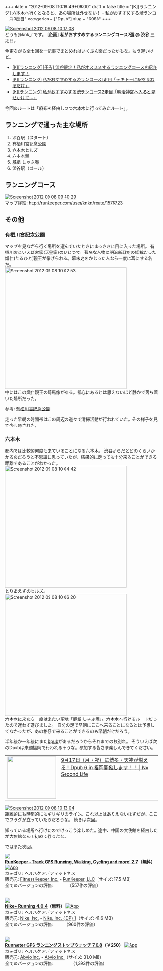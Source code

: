 +++
date = "2012-09-08T10:19:49+09:00"
draft = false
title = "[K][ランニング] 六本木へ行くとなると、あの場所は外せない！ - 私がおすすめする渋ランコース3走目"
categories = ["Dpub"]
slug = "6058"
+++

<div class="center"><a href="https://knk-n.com/images/2012/09/screenshot_2012-09-08_10.17.08.jpg"><img src="https://knk-n.com/images/2012/09/screenshot_2012-09-08_10.17.08.jpg" alt="Screenshot 2012 09 08 10 17 08" title="screenshot_2012-09-08_10.17.08.jpg" border="0" width="" height="" /></a></div>
どうも@knk_nです。
[<strong>企画</strong>] <strong>私がおすすめするランニングコース7選 @ 渋谷</strong>
三走目。

今更ながら全七回を一記事でまとめればいくぶん楽だったかもな。もう遅いけど。

<ul>
<li><a href="http://knk-n.com/2012/09/05/running-course-i-recommended-at-shibuya-0/" target="_blank">[K][ランニング][予告] 渋谷限定！私がオススメするランニングコースを紹介します！
</a></li>
<li><a href="http://knk-n.com/2012/09/06/running-course-i-recommended-at-shibuya-1/" target="_blank">[K][ランニング]私がおすすめする渋ランコース1走目「テキトーに駅をまわるだけ」</a></li>
<li><a href="http://knk-n.com/2012/09/07/running-course-i-recommended-at-shibuya-2/" target="_blank">[K][ランニング]私がおすすめする渋ランコース2走目「明治神宮へ入ると見せかけて…」</a></li>
</ul><!--more-->今回のルートは「麻布を経由しつつ六本木に行ってみたルート」。

<h2>ランニングで通った主な場所</h2>
<ol>
<li>渋谷駅（スタート）</li>
<li>有栖川宮記念公園</li>
<li>六本木ヒルズ</li>
<li>六本木駅</li>
<li>豚組 しゃぶ庵</li>
<li>渋谷駅（ゴール）</li>
</ol>

<h2>ランニングコース</h2>
<div class="center"><a href="https://knk-n.com/images/2012/09/screenshot_2012-09-08_09.40.29.jpg"><img src="https://knk-n.com/images/2012/09/screenshot_2012-09-08_09.40.29.jpg" alt="Screenshot 2012 09 08 09 40 29" title="screenshot_2012-09-08_09.40.29.jpg" border="0" width="" height="" /></a></div>
マップ詳細: <a href="http://runkeeper.com/user/knkn/route/1576723" target="_blank">http://runkeeper.com/user/knkn/route/1576723</a>

<h2>その他</h2>
<h3>有栖川宮記念公園</h3>
マップを見ながら行く場所を選んでいたときにまっさきに目に入った場所。
有栖川宮といえば宮家(天皇家)のひとつで、著名な人物に明治新政府の総裁だった熾仁(たるひと)親王が挙げられる。幕末史をかじった人なら一度は耳にする名だ。

<div class="center"><a href="https://knk-n.com/images/2012/09/screenshot_2012-09-08_10.02.53.jpg"><img src="https://knk-n.com/images/2012/09/screenshot_2012-09-08_10.02.53.jpg" alt="Screenshot 2012 09 08 10 02 53" title="screenshot_2012-09-08_10.02.53.jpg" border="0" width="400" height="auto" /></a></div>
中にはこの熾仁親王の騎馬像がある。都心にあるとは思えないほど静かで落ち着いた場所だった。
<p>参考: <a  href="http://jin3.jp/annai/arisugawa.htm" target="_blank">有栖川宮記念公園</a><script type="text/javascript">var url = "http://jin3.jp/annai/arisugawa.htm";</script><script src="http://api.b.st-hatena.com/entry.count?url=http://jin3.jp/annai/arisugawa.htm&callback=hatebTxt"></script></p>

走った早朝の時間帯はこの周辺の道々で清掃活動が行われていた。その様子を見て少し癒された。

<h3>六本木</h3>
都内では比較的何度も来ていることになる六本木。
渋谷からだとどのくらいかかるのだろうと不思議に思っていたが、結果的に走っても十分来ることができる距離であることがわかった。

<div class="center"><a href="https://knk-n.com/images/2012/09/screenshot_2012-09-08_10.04.42.jpg"><img src="https://knk-n.com/images/2012/09/screenshot_2012-09-08_10.04.42.jpg" alt="Screenshot 2012 09 08 10 04 42" title="screenshot_2012-09-08_10.04.42.jpg" border="0" width="400" height="auto" /></a></div>
とりあえずのヒルズ。

<div class="center"><a href="https://knk-n.com/images/2012/09/screenshot_2012-09-08_10.06.20.jpg"><img src="https://knk-n.com/images/2012/09/screenshot_2012-09-08_10.06.20.jpg" alt="Screenshot 2012 09 08 10 06 20" title="screenshot_2012-09-08_10.06.20.jpg" border="0" width="400" height="auto" /></a></div>
六本木に来たら一度は来たい聖地「豚組 しゃぶ庵」。六本木へ行けるルートだったので迷わず選びました。
自分の足で早朝にここへ来ることになるとは予想してなかったが、あの格好で来ることができるのも早朝だけだろう。

半年後か一年後にまた<a href="http://knk-n.com/tag/dpub/" target="_blank">Dpub</a>があるだろうからそれまでのお別れ。
そういえば次のDpubは来週福岡で行われるそうな。参加する皆さま楽しんできてください。

<table width="100%"><td valign="top" width="160"><a href="http://www.ttcbn.net/no_second_life/archives/25269" target="_blank"><img border="0" src="http://capture.heartrails.com/160x140/border?http://www.ttcbn.net/no_second_life/archives/25269" alt="" width="160" height="140" /></a></td><td valign="top"><a  href="http://www.ttcbn.net/no_second_life/archives/25269" target="_blank">9月17日（月・祝）に博多・天神が燃える！Dpub 6 in 福岡開催します！！ | No Second Life</a><script type="text/javascript">var url = "http://www.ttcbn.net/no_second_life/archives/25269";</script><script src="http://api.b.st-hatena.com/entry.count?url=http://www.ttcbn.net/no_second_life/archives/25269&callback=hatebTxt"></script>
</td>
</table>

<div class="center"><a href="https://knk-n.com/images/2012/09/screenshot_2012-09-08_10.13.04.jpg"><img src="https://knk-n.com/images/2012/09/screenshot_2012-09-08_10.13.04.jpg" alt="Screenshot 2012 09 08 10 13 04" title="screenshot_2012-09-08_10.13.04.jpg" border="0" width="" height="" /></a></div>
距離的にも時間的にもギリギリのライン。これ以上はありえないはずだが、ここでフラグが立っていたのだろうな。
続きは次回。

知っている場所へ行けたのでけっこう楽しめた。途中、中国の大使館を経由したが大使館なんて初めて行ったな。

ではまた次回。

<table class="appstorehelper"><a href="http://itunes.apple.com/jp/app/runkeeper-track-gps-running/id300235330?mt=8&uo=4" rel="nofollow" target="_blank"><img class="appstorehelper_appicn" src="http://a4.mzstatic.com/us/r1000/065/Purple/v4/7d/9b/3f/7d9b3fab-b190-0fa2-ccee-053a1d6920bd/mzl.iuhygnfo.jpg" /></a><div class="appstorehelper_text"><a href="http://itunes.apple.com/jp/app/runkeeper-track-gps-running/id300235330?mt=8&uo=4" rel="nofollow" target="_blank"><b>RunKeeper - Track GPS Running, Walking, Cycling and more! 2.7</a>（無料）</b> <a href="http://itunes.apple.com/jp/app/runkeeper-track-gps-running/id300235330?mt=8&uo=4" rel="nofollow" target="_blank"><img alt="App" src="http://ax.phobos.apple.com.edgesuite.net/ja_jp/images/web/linkmaker/badge_appstore-sm.gif" style="vertical-align: text-bottom;" /></b></a><br />カテゴリ: ヘルスケア／フィットネス<br />販売元: <a href="$artistUrl$" target="_blank">FitnessKeeper, Inc.</a> - <a href="http://www.runkeeper.com" target="_blank">RunKeeper, LLC</a>（サイズ: 17.5 MB）<br />全てのバージョンの評価: <img src="http://r.mzstatic.com/htmlResources/1043/web-storefront/images/rating_star.png" height="11px" width="11px" /><img src="http://r.mzstatic.com/htmlResources/1043/web-storefront/images/rating_star.png" height="11px" width="11px" /><img src="http://r.mzstatic.com/htmlResources/1043/web-storefront/images/rating_star.png" height="11px" width="11px" /><img src="http://r.mzstatic.com/htmlResources/1043/web-storefront/images/rating_star.png" height="11px" width="11px" />（557件の評価）<br clear="all" /></div>
</table>
<table class="appstorehelper"><a href="http://itunes.apple.com/jp/app/nike+-running/id387771637?mt=8&uo=4" rel="nofollow" target="_blank"><img class="appstorehelper_appicn" src="http://a4.mzstatic.com/us/r1000/070/Purple/v4/ba/bb/f8/babbf881-9156-8979-99a7-1c975a63f0e6/mzl.gqzyggze.png" /></a><div class="appstorehelper_text"><a href="http://itunes.apple.com/jp/app/nike+-running/id387771637?mt=8&uo=4" rel="nofollow" target="_blank"><b>Nike+ Running 4.0.4</a>（無料）</b> <a href="http://itunes.apple.com/jp/app/nike+-running/id387771637?mt=8&uo=4" rel="nofollow" target="_blank"><img alt="App" src="http://ax.phobos.apple.com.edgesuite.net/ja_jp/images/web/linkmaker/badge_appstore-sm.gif" style="vertical-align: text-bottom;" /></b></a><br />カテゴリ: ヘルスケア／フィットネス<br />販売元: <a href="$artistUrl$" target="_blank">Nike, Inc.</a> - <a href="http://nikeplus.nike.com/plus/" target="_blank">Nike, Inc. (iDP) 1</a>（サイズ: 41.6 MB）<br />全てのバージョンの評価: <img src="http://r.mzstatic.com/htmlResources/1043/web-storefront/images/rating_star.png" height="11px" width="11px" /><img src="http://r.mzstatic.com/htmlResources/1043/web-storefront/images/rating_star.png" height="11px" width="11px" /><img src="http://r.mzstatic.com/htmlResources/1043/web-storefront/images/rating_star_half.png" height="11px" width="11px" />（960件の評価）<br clear="all" /></div>
</table>
<table class="appstorehelper"><a href="http://itunes.apple.com/jp/app/runmeter-gps-ranningusutoppuu/id326498704?mt=8&uo=4" rel="nofollow" target="_blank"><img class="appstorehelper_appicn" src="http://a5.mzstatic.com/us/r1000/111/Purple/v4/21/5c/10/215c1015-2418-15e7-4bb5-8d30d6b81a0b/mza_8752499206206431220.png" /></a><div class="appstorehelper_text"><a href="http://itunes.apple.com/jp/app/runmeter-gps-ranningusutoppuu/id326498704?mt=8&uo=4" rel="nofollow" target="_blank"><b>Runmeter GPS ランニングストップウォッチ 7.0.8</a>（&#65509;250）</b> <a href="http://itunes.apple.com/jp/app/runmeter-gps-ranningusutoppuu/id326498704?mt=8&uo=4" rel="nofollow" target="_blank"><img alt="App" src="http://ax.phobos.apple.com.edgesuite.net/ja_jp/images/web/linkmaker/badge_appstore-sm.gif" style="vertical-align: text-bottom;" /></b></a><br />カテゴリ: ヘルスケア／フィットネス<br />販売元: <a href="$artistUrl$" target="_blank">Abvio Inc.</a> - <a href="http://www.runmeter.com" target="_blank">Abvio Inc.</a>（サイズ: 31.0 MB）<br />全てのバージョンの評価: <img src="http://r.mzstatic.com/htmlResources/1043/web-storefront/images/rating_star.png" height="11px" width="11px" /><img src="http://r.mzstatic.com/htmlResources/1043/web-storefront/images/rating_star.png" height="11px" width="11px" /><img src="http://r.mzstatic.com/htmlResources/1043/web-storefront/images/rating_star.png" height="11px" width="11px" /><img src="http://r.mzstatic.com/htmlResources/1043/web-storefront/images/rating_star.png" height="11px" width="11px" /><img src="http://r.mzstatic.com/htmlResources/1043/web-storefront/images/rating_star_half.png" height="11px" width="11px" />（1,393件の評価）<br clear="all" /></div>
</table>
